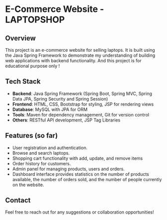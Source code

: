# E-Commerce Website - LAPTOPSHOP

## Overview
This project is an e-commerce website for selling laptops. It is built using the Java Spring Framework to demonstrate my understanding of building web applications with backend functionality. And this project is for educational purpose only !

## Tech Stack
- **Backend**: Java Spring Framework (Spring Boot, Spring MVC, Spring Data JPA, Spring Security and Spring Session)
- **Frontend**: HTML, CSS, Bootstrap for styling, JSP for rendering views
- **Database**: MySQL with JPA for ORM
- **Tools**: Maven for dependency management, Git for version control
- **Others**: RESTful API development, JSP Tag Libraries

## Features (so far)
- User registration and authentication.
- Browse and search laptops.
- Shopping cart functionality with add, update, and remove items
- Order history for customers.
- Admin panel for managing products, users and orders.
- Dashboard interface provides statistics on the number of products available, the number of orders sold, and the number of people currently on the website.

## Contact
Feel free to reach out for any suggestions or collaboration opportunities!
